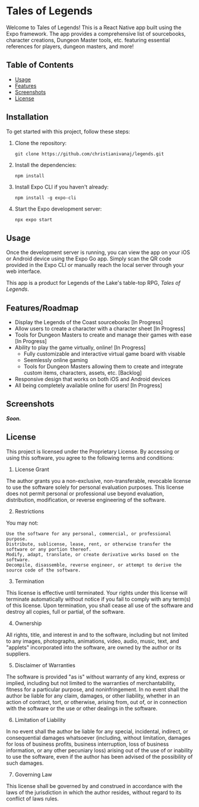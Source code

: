 # Tales of Legends

Welcome to Tales of Legends! This is a React Native app built using the Expo framework. The app provides a comprehensive list of sourcebooks, character creations, Dungeon Master tools, etc. featuring essential references for players, dungeon masters, and more!

## Table of Contents

- [Usage](#usage)
- [Features](#features)
- [Screenshots](#screenshots)
- [License](#license)

## Installation

To get started with this project, follow these steps:

1. Clone the repository:
    ```
    git clone https://github.com/christianivanaj/legends.git
    ```

2. Install the dependencies:
    ```bash
    npm install
    ```

3. Install Expo CLI if you haven't already:
    ```
    npm install -g expo-cli
    ```

4. Start the Expo development server:
    ```
    npx expo start
    ```

## Usage

Once the development server is running, you can view the app on your iOS or Android device using the Expo Go app. Simply scan the QR code provided in the Expo CLI or manually reach the local server through your web interface.

This app is a product for Legends of the Lake's table-top RPG, *Tales of Legends*.

## Features/Roadmap

- Display the Legends of the Coast sourcebooks [In Progress]
- Allow users to create a character with a character sheet [In Progress]
- Tools for Dungeon Masters to create and manage their games with ease [In Progress]
- Ability to play the game virtually, online! [In Progress]
    - Fully customizable and interactive virtual game board with visable 
    - Seemlessly online gaming
    - Tools for Dungeon Masters allowing them to create and integrate custom items, characters, assets, etc. [Backlog]
- Responsive design that works on both iOS and Android devices
- All being completely available online for users! [In Progress]

## Screenshots

<!-- ![Home Screen](path/to/screenshot1.png) -->
***Soon.***

## License

This project is licensed under the Proprietary License. By accessing or using this software, you agree to the following terms and conditions:

1. License Grant

The author grants you a non-exclusive, non-transferable, revocable license to use the software solely for personal evaluation purposes. This license does not permit personal or professional use beyond evaluation, distribution, modification, or reverse engineering of the software.

2. Restrictions

You may not:

    Use the software for any personal, commercial, or professional purpose.
    Distribute, sublicense, lease, rent, or otherwise transfer the software or any portion thereof.
    Modify, adapt, translate, or create derivative works based on the software.
    Decompile, disassemble, reverse engineer, or attempt to derive the source code of the software.

3. Termination

This license is effective until terminated. Your rights under this license will terminate automatically without notice if you fail to comply with any term(s) of this license. Upon termination, you shall cease all use of the software and destroy all copies, full or partial, of the software.

4. Ownership

All rights, title, and interest in and to the software, including but not limited to any images, photographs, animations, video, audio, music, text, and "applets" incorporated into the software, are owned by the author or its suppliers.

5. Disclaimer of Warranties

The software is provided "as is" without warranty of any kind, express or implied, including but not limited to the warranties of merchantability, fitness for a particular purpose, and noninfringement. In no event shall the author be liable for any claim, damages, or other liability, whether in an action of contract, tort, or otherwise, arising from, out of, or in connection with the software or the use or other dealings in the software.

6. Limitation of Liability

In no event shall the author be liable for any special, incidental, indirect, or consequential damages whatsoever (including, without limitation, damages for loss of business profits, business interruption, loss of business information, or any other pecuniary loss) arising out of the use of or inability to use the software, even if the author has been advised of the possibility of such damages.

7. Governing Law

This license shall be governed by and construed in accordance with the laws of the jurisdiction in which the author resides, without regard to its conflict of laws rules.